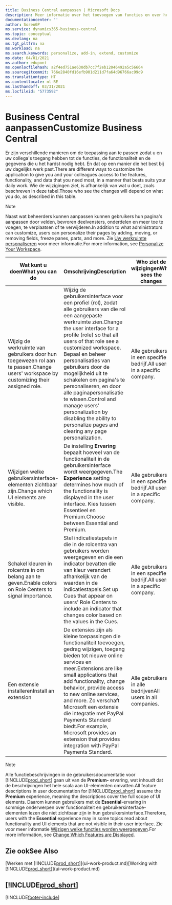```yaml
---
title: Business Central aanpassen | Microsoft Docs
description: Meer informatie over het toevoegen van functies en over het aanpassen van Business Central
documentationcenter: ''
author: SorenGP
ms.service: dynamics365-business-central
ms.topic: conceptual
ms.devlang: na
ms.tgt_pltfrm: na
ms.workload: na
ms.search.keywords: personalize, add-in, extend, customize
ms.date: 04/01/2021
ms.author: edupont
ms.openlocfilehash: a2f4ed751ae630db7cc7f2eb12046492a5c56664
ms.sourcegitcommit: 766e2840fd16efb901d211d7fa64d96766ac99d9
ms.translationtype: HT
ms.contentlocale: nl-BE
ms.lasthandoff: 03/31/2021
ms.locfileid: "5773592"
---
```

# <a name="customize-business-central"></a><span data-ttu-id="a7c04-103">Business Central aanpassen</span><span class="sxs-lookup"><span data-stu-id="a7c04-103">Customize Business Central</span></span>
<span data-ttu-id="a7c04-104">Er zijn verschillende manieren om de toepassing aan te passen zodat u en uw collega's toegang hebben tot de functies, de functionaliteit en de gegevens die u het hardst nodig hebt. En dat op een manier die het best bij uw dagelijks werk past.</span><span class="sxs-lookup"><span data-stu-id="a7c04-104">There are different ways to customize the application to give you and your colleagues access to the features, functionality, and data that you need most, in a manner that bests suits your daily work.</span></span> <span data-ttu-id="a7c04-105">Wie de wijzigingen ziet, is afhankelijk van wat u doet, zoals beschreven in deze tabel.</span><span class="sxs-lookup"><span data-stu-id="a7c04-105">Those who see the changes will depend on what you do, as described in this table.</span></span>

> [!NOTE]
> <span data-ttu-id="a7c04-106">Naast wat beheerders kunnen aanpassen kunnen gebruikers hun pagina's aanpassen door velden, bevroren deelvensters, onderdelen en meer toe te voegen, te verplaatsen of te verwijderen.</span><span class="sxs-lookup"><span data-stu-id="a7c04-106">In addition to what administrators can customize, users can personalize their pages by adding, moving, or removing fields, freeze panes, parts, and more.</span></span> <span data-ttu-id="a7c04-107">Zie [Uw werkruimte personaliseren](ui-personalization-user.md) voor meer informatie.</span><span class="sxs-lookup"><span data-stu-id="a7c04-107">For more information, see [Personalize Your Workspace](ui-personalization-user.md).</span></span>

| <span data-ttu-id="a7c04-108">Wat kunt u doen</span><span class="sxs-lookup"><span data-stu-id="a7c04-108">What you can do</span></span>    |  <span data-ttu-id="a7c04-109">Omschrijving</span><span class="sxs-lookup"><span data-stu-id="a7c04-109">Description</span></span>  |  <span data-ttu-id="a7c04-110">Who ziet de wijzigingen</span><span class="sxs-lookup"><span data-stu-id="a7c04-110">Who sees the changes</span></span>  |  <span data-ttu-id="a7c04-111">Meer informatie</span><span class="sxs-lookup"><span data-stu-id="a7c04-111">More information</span></span>  |
|-----|---------------|---------|-------|
|<span data-ttu-id="a7c04-112">Wijzig de werkruimte van gebruikers door hun toegewezen rol aan te passen.</span><span class="sxs-lookup"><span data-stu-id="a7c04-112">Change users' workspace by customizing their assigned role.</span></span>|<span data-ttu-id="a7c04-113">Wijzig de gebruikersinterface voor een profiel (rol), zodat alle gebruikers van die rol een aangepaste werkruimte zien.</span><span class="sxs-lookup"><span data-stu-id="a7c04-113">Change the user interface for a profile (role) so that all users of that role see a customized workspace.</span></span> <span data-ttu-id="a7c04-114">Bepaal en beheer personalisaties van gebruikers door de mogelijkheid uit te schakelen om pagina's te personaliseren, en door alle paginapersonalisatie te wissen.</span><span class="sxs-lookup"><span data-stu-id="a7c04-114">Control and manage users' personalization by disabling the ability to personalize pages and clearing any page personalization.</span></span>|<span data-ttu-id="a7c04-115">Alle gebruikers in een specifiek bedrijf.</span><span class="sxs-lookup"><span data-stu-id="a7c04-115">All users in a specific company.</span></span>|[<span data-ttu-id="a7c04-116">Pagina's aanpassen voor profielen</span><span class="sxs-lookup"><span data-stu-id="a7c04-116">Customize Pages for Profiles</span></span>](ui-personalization-manage.md)|
|<span data-ttu-id="a7c04-117">Wijzigen welke gebruikersinterface-elementen zichtbaar zijn.</span><span class="sxs-lookup"><span data-stu-id="a7c04-117">Change which UI elements are visible.</span></span>|<span data-ttu-id="a7c04-118">De instelling **Ervaring** bepaalt hoeveel van de functionaliteit in de gebruikersinterface wordt weergegeven.</span><span class="sxs-lookup"><span data-stu-id="a7c04-118">The **Experience** setting determines how much of the functionality is displayed in the user interface.</span></span> <span data-ttu-id="a7c04-119">Kies tussen Essentieel en Premium.</span><span class="sxs-lookup"><span data-stu-id="a7c04-119">Choose between Essential and Premium.</span></span>|<span data-ttu-id="a7c04-120">Alle gebruikers in een specifiek bedrijf.</span><span class="sxs-lookup"><span data-stu-id="a7c04-120">All users in a specific company.</span></span>|[<span data-ttu-id="a7c04-121">Wijzigen welke functies worden weergegeven</span><span class="sxs-lookup"><span data-stu-id="a7c04-121">Change Which Features are Displayed</span></span>](ui-experiences.md)|
|<span data-ttu-id="a7c04-122">Schakel kleuren in rolcentra in om belang aan te geven.</span><span class="sxs-lookup"><span data-stu-id="a7c04-122">Enable colors on Role Centers to signal importance.</span></span>|<span data-ttu-id="a7c04-123">Stel indicatiestapels in die in de rolcentra van gebruikers worden weergegeven en die een indicator bevatten die van kleur verandert afhankelijk van de waarden in de indicatiestapels.</span><span class="sxs-lookup"><span data-stu-id="a7c04-123">Set up Cues that appear on users' Role Centers to include an indicator that changes color based on the values in the Cues.</span></span>|<span data-ttu-id="a7c04-124">Alle gebruikers in een specifiek bedrijf.</span><span class="sxs-lookup"><span data-stu-id="a7c04-124">All users in a specific company.</span></span>|[<span data-ttu-id="a7c04-125">Een gekleurde indicator instellen voor indicatiestapels</span><span class="sxs-lookup"><span data-stu-id="a7c04-125">Set Up a Colored Indicator on Cues</span></span>](admin-how-set-up-colored-indicator-on-cues.md)|
|<span data-ttu-id="a7c04-126">Een extensie installeren</span><span class="sxs-lookup"><span data-stu-id="a7c04-126">Install an extension</span></span>|<span data-ttu-id="a7c04-127">De extensies zijn als kleine toepassingen die functionaliteit toevoegen, gedrag wijzigen, toegang bieden tot nieuwe online services en meer.</span><span class="sxs-lookup"><span data-stu-id="a7c04-127">Extensions are like small applications that add functionality, change behavior, provide access to new online services, and more.</span></span> <span data-ttu-id="a7c04-128">Zo verschaft Microsoft een extensie die integratie met PayPal Payments Standard biedt.</span><span class="sxs-lookup"><span data-stu-id="a7c04-128">For example, Microsoft provides an extension that provides integration with PayPal Payments Standard.</span></span>|<span data-ttu-id="a7c04-129">Alle gebruikers in alle bedrijven</span><span class="sxs-lookup"><span data-stu-id="a7c04-129">All users in all companies.</span></span>|[<span data-ttu-id="a7c04-130">Aanpassen met behulp van extensies</span><span class="sxs-lookup"><span data-stu-id="a7c04-130">Customizing Using Extensions</span></span>](ui-extensions.md)|
> [!NOTE]
> <span data-ttu-id="a7c04-131">Alle functiebeschrijvingen in de gebruikersdocumentatie voor [!INCLUDE[prod_short](includes/prod_short.md)] gaan uit van de **Premium-** ervaring, wat inhoudt dat de beschrijvingen het hele scala aan UI-elementen omvatten.</span><span class="sxs-lookup"><span data-stu-id="a7c04-131">All feature descriptions in user documentation for [!INCLUDE[prod_short](includes/prod_short.md)] assume the **Premium** experience, meaning the descriptions cover the full scope of UI elements.</span></span> <span data-ttu-id="a7c04-132">Daarom kunnen gebruikers met de **Essential**-ervaring in sommige onderwerpen over functionaliteit en gebruikersinterface-elementen lezen die niet zichtbaar zijn in hun gebruikersinterface.</span><span class="sxs-lookup"><span data-stu-id="a7c04-132">Therefore, users with the **Essential** experience may in some topics read about functionality and UI elements that are not visible in their user interface.</span></span> <span data-ttu-id="a7c04-133">Zie voor meer informatie [Wijzigen welke functies worden weergegeven](ui-experiences.md).</span><span class="sxs-lookup"><span data-stu-id="a7c04-133">For more information, see [Change Which Features are Displayed](ui-experiences.md).</span></span>

## <a name="see-also"></a><span data-ttu-id="a7c04-134">Zie ook</span><span class="sxs-lookup"><span data-stu-id="a7c04-134">See Also</span></span>
<span data-ttu-id="a7c04-135">[Werken met [!INCLUDE[prod_short](includes/prod_short.md)]](ui-work-product.md)</span><span class="sxs-lookup"><span data-stu-id="a7c04-135">[Working with [!INCLUDE[prod_short](includes/prod_short.md)]](ui-work-product.md)</span></span>  

## [!INCLUDE[prod_short](includes/free_trial_md.md)]  


[!INCLUDE[footer-include](includes/footer-banner.md)]